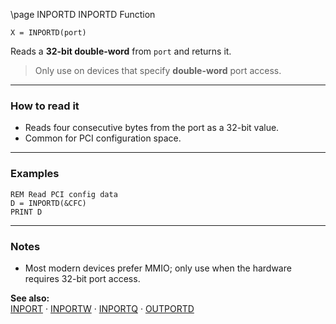 \page INPORTD INPORTD Function
```basic
X = INPORTD(port)
```

Reads a **32-bit double-word** from `port` and returns it.


> Only use on devices that specify **double-word** port access.

---

### How to read it

- Reads four consecutive bytes from the port as a 32-bit value.
- Common for PCI configuration space.

---

### Examples
```basic
REM Read PCI config data
D = INPORTD(&CFC)
PRINT D
```

---

### Notes
- Most modern devices prefer MMIO; only use when the hardware requires 32-bit port access.

**See also:**  
[INPORT](https://github.com/brainboxdotcc/retro-rocket/wiki/INPORT) · [INPORTW](https://github.com/brainboxdotcc/retro-rocket/wiki/INPORTW) · [INPORTQ](https://github.com/brainboxdotcc/retro-rocket/wiki/INPORTQ) · [OUTPORTD](https://github.com/brainboxdotcc/retro-rocket/wiki/OUTPORTD)